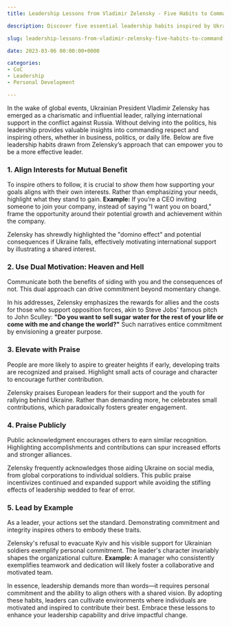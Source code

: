 ```yaml
---
title: Leadership Lessons from Vladimir Zelensky - Five Habits to Command Respect

description: Discover five essential leadership habits inspired by Ukrainian President Vladimir Zelensky's effective strategies that can help you command respect and inspire others to follow you.

slug: leadership-lessons-from-vladimir-zelensky-five-habits-to-command-respect

date: 2023-03-06 00:00:00+0000

categories:
- CoC
- Leadership
- Personal Development

---
```


In the wake of global events, Ukrainian President Vladimir Zelensky has emerged as a charismatic and influential leader, rallying international support in the conflict against Russia. Without delving into the politics, his leadership provides valuable insights into commanding respect and inspiring others, whether in business, politics, or daily life. Below are five leadership habits drawn from Zelensky’s approach that can empower you to be a more effective leader.

### 1. Align Interests for Mutual Benefit

To inspire others to follow, it is crucial to *show them* how supporting your goals aligns with their own interests. Rather than emphasizing your needs, highlight what they stand to gain. **Example:** If you’re a CEO inviting someone to join your company, instead of saying "I want you on board," frame the opportunity around their potential growth and achievement within the company.

Zelensky has shrewdly highlighted the "domino effect" and potential consequences if Ukraine falls, effectively motivating international support by illustrating a shared interest.

### 2. Use Dual Motivation: Heaven and Hell

Communicate both the benefits of siding with you and the consequences of not. This dual approach can drive commitment beyond momentary change.

In his addresses, Zelensky emphasizes the rewards for allies and the costs for those who support opposition forces, akin to Steve Jobs' famous pitch to John Sculley: **"Do you want to sell sugar water for the rest of your life or come with me and change the world?"** Such narratives entice commitment by envisioning a greater purpose.

### 3. Elevate with Praise

People are more likely to aspire to greater heights if early, developing traits are recognized and praised. Highlight small acts of courage and character to encourage further contribution.

Zelensky praises European leaders for their support and the youth for rallying behind Ukraine. Rather than demanding more, he celebrates small contributions, which paradoxically fosters greater engagement.

### 4. Praise Publicly

Public acknowledgment encourages others to earn similar recognition. Highlighting accomplishments and contributions can spur increased efforts and stronger alliances.

Zelensky frequently acknowledges those aiding Ukraine on social media, from global corporations to individual soldiers. This public praise incentivizes continued and expanded support while avoiding the stifling effects of leadership wedded to fear of error.

### 5. Lead by Example

As a leader, your actions set the standard. Demonstrating commitment and integrity inspires others to embody these traits.

Zelensky's refusal to evacuate Kyiv and his visible support for Ukrainian soldiers exemplify personal commitment. The leader's character invariably shapes the organizational culture. **Example:** A manager who consistently exemplifies teamwork and dedication will likely foster a collaborative and motivated team.

In essence, leadership demands more than words—it requires personal commitment and the ability to align others with a shared vision. By adopting these habits, leaders can cultivate environments where individuals are motivated and inspired to contribute their best. Embrace these lessons to enhance your leadership capability and drive impactful change.
